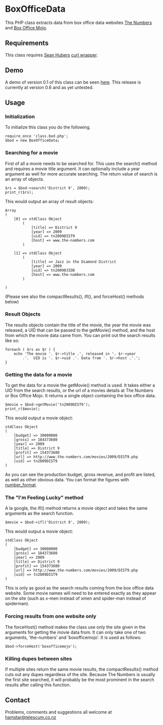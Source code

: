 # BoxOfficeData

This PHP class extracts data from box office data websites [The Numbers](http://www.the-numbers.com) and [Box Office Mojo](http://www.boxofficemojo.com).

## Requirements

This class requires [Sean Hubers](http://github.com/shuber) [curl wrapper](http://github.com/shuber/curl).

## Demo

A demo of version 0.1 of this class can be seen [here](http://www.hamstar.co.nz/api/bod.php).  This release is currently at version 0.6 and as yet untested.

## Usage

### Initialization

To initialize this class you do the following.

	require_once 'class.bod.php';
	$bod = new BoxOfficeData;

### Searching for a movie

First of all a movie needs to be searched for.  This uses the search() method and requires a movie title argument. It can optionally include a year argument as well for more accurate searching.  The return value of search is an array of objects.

	$rs = $bod->search('District 9', 2009);
	print_r($rs);

This would output an array of result objects:

	Array
	(
	    [0] => stdClass Object
	        (
	            [title] => District 9
	            [year] => 2009
        	    [uid] => tn2009DIST9
	            [host] => www.the-numbers.com
        	)
	
	    [1] => stdClass Object
	        (
        	    [title] => Jazz in the Diamond District
	            [year] => 2009
        	    [uid] => tn20090JIDD
	            [host] => www.the-numbers.com
        	)
	
	)

(Please see also the compactResults(), ifl(), and forceHost() methods below)

### Result Objects

The results objects contain the title of the movie, the year the movie was released, a UID that can be passed to the getMovie() method, and the host from which the movie data came from.  You can print out the search results like so:

	foreach ( $rs as $r ) {
		echo 'The movie '. $r->title .', released in '. $r->year 
		    .'.  UID is '. $r->uid .'. Data from '. $r->host .'.';
	}

### Getting the data for a movie

To get the data for a movie the getMovie() method is used.  It takes either a UID from the search results, or the url of a movies details at The Numbers or Box Office Mojo.  It returns a single object containing the box office data.

	$movie = $bod->getMovie('tn2009DIST9');
	print_r($movie);

This would output a movie object:

	stdClass Object
	(
	    [budget] => 30000000
	    [gross] => 184373680
	    [year] => 2009
	    [title] => District 9
	    [profit] => 154373680
	    [url] => http://www.the-numbers.com/movies/2009/DIST9.php
	    [uid] => tn2009DIST9
	)

As you can see the production budget, gross revenue, and profit are listed, as well as other obvious data.  You can format the figures with [number_format](http://www.php.net/number_format).

### The "I'm Feeling Lucky" method

A la google, the ifl() method returns a movie object and takes the same arguments as the search function.

	$movie = $bod->ifl('District 9', 2009);

This would output a movie object:

	stdClass Object
	(
	    [budget] => 30000000
	    [gross] => 184373680
	    [year] => 2009
	    [title] => District 9
	    [profit] => 154373680
	    [url] => http://www.the-numbers.com/movies/2009/DIST9.php
	    [uid] => tn2009DIST9
	)

This is only as good as the search results coming from the box office data website.  Some movie names will need to be entered exactly as they appear on the site (such as x-men instead of xmen and spider-man instead of spiderman).

### Forcing results from one website only

The forceHost() method makes the class use only the site given in the arguments for getting the movie data from.  It can only take one of two arguments, 'the-numbers' and 'boxofficemojo'.  It is used as follows:

	$bod->forceHost('boxofficemojo');

### Killing dupes between sites

If multiple sites return the same movie results, the compactResults() method cuts out any dupes regardless of the site.  Because The Numbers is usually the first site searched, it will probably be the most prominent in the search results after calling this function. 

## Contact

Problems, comments and suggestions all welcome at [hamstar@telescum.co.nz](mailto:hamstar@telescum.co.nz)
